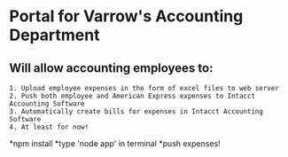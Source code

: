 # Portal for Varrow's Accounting Department

## Will allow accounting employees to:
	1. Upload employee expenses in the form of excel files to web server
	2. Push both employee and American Express expenses to Intacct Accounting Software
    3. Automatically create bills for expenses in Intacct Accounting Software
    4. At least for now!
    
 *npm install
 *type 'node app' in terminal
 *push expenses!


